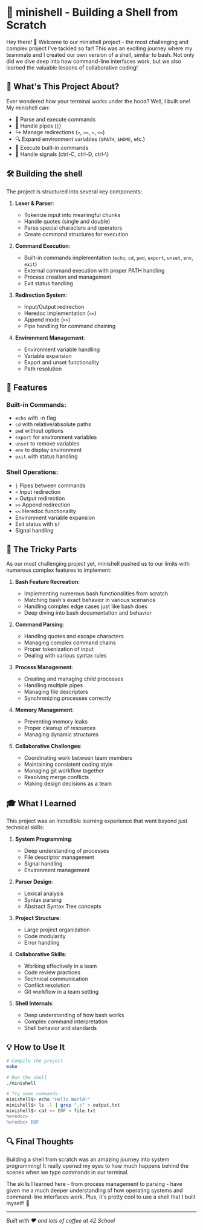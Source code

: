 # 🐚 minishell - Building a Shell from Scratch

Hey there! 👋 Welcome to our minishell project - the most challenging and complex project I've tackled so far! This was an exciting journey where my teammate and I created our own version of a shell, similar to bash. Not only did we dive deep into how command-line interfaces work, but we also learned the valuable lessons of collaborative coding!

## 🎯 What's This Project About?

Ever wondered how your terminal works under the hood? Well, I built one! My minishell can:
- 📝 Parse and execute commands
- 🔄 Handle pipes (`|`)
- ↪️ Manage redirections (`>`, `>>`, `<`, `<<`)
- 🔍 Expand environment variables (`$PATH`, `$HOME`, etc.)
- 🎯 Execute built-in commands
- 🔄 Handle signals (ctrl-C, ctrl-D, ctrl-\\)

## 🛠️ Building the shell

The project is structured into several key components:

1. **Lexer & Parser**:
   - Tokenize input into meaningful chunks
   - Handle quotes (single and double)
   - Parse special characters and operators
   - Create command structures for execution

2. **Command Execution**:
   - Built-in commands implementation (`echo`, `cd`, `pwd`, `export`, `unset`, `env`, `exit`)
   - External command execution with proper PATH handling
   - Process creation and management
   - Exit status handling

3. **Redirection System**:
   - Input/Output redirection
   - Heredoc implementation (`<<`)
   - Append mode (`>>`)
   - Pipe handling for command chaining

4. **Environment Management**:
   - Environment variable handling
   - Variable expansion
   - Export and unset functionality
   - Path resolution

## 🎨 Features

### Built-in Commands:
- `echo` with -n flag
- `cd` with relative/absolute paths
- `pwd` without options
- `export` for environment variables
- `unset` to remove variables
- `env` to display environment
- `exit` with status handling

### Shell Operations:
- `|` Pipes between commands
- `<` Input redirection
- `>` Output redirection
- `>>` Append redirection
- `<<` Heredoc functionality
- Environment variable expansion
- Exit status with `$?`
- Signal handling

## 🤔 The Tricky Parts

As our most challenging project yet, minishell pushed us to our limits with numerous complex features to implement:

1. **Bash Feature Recreation**:
   - Implementing numerous bash functionalities from scratch
   - Matching bash's exact behavior in various scenarios
   - Handling complex edge cases just like bash does
   - Deep diving into bash documentation and behavior

2. **Command Parsing**:
   - Handling quotes and escape characters
   - Managing complex command chains
   - Proper tokenization of input
   - Dealing with various syntax rules

3. **Process Management**:
   - Creating and managing child processes
   - Handling multiple pipes
   - Managing file descriptors
   - Synchronizing processes correctly

4. **Memory Management**:
   - Preventing memory leaks
   - Proper cleanup of resources
   - Managing dynamic structures

5. **Collaborative Challenges**:
   - Coordinating work between team members
   - Maintaining consistent coding style
   - Managing git workflow together
   - Resolving merge conflicts
   - Making design decisions as a team

## 🎓 What I Learned

This project was an incredible learning experience that went beyond just technical skills:

1. **System Programming**:
   - Deep understanding of processes
   - File descriptor management
   - Signal handling
   - Environment management

2. **Parser Design**:
   - Lexical analysis
   - Syntax parsing
   - Abstract Syntax Tree concepts

3. **Project Structure**:
   - Large project organization
   - Code modularity
   - Error handling

4. **Collaborative Skills**:
   - Working effectively in a team
   - Code review practices
   - Technical communication
   - Conflict resolution
   - Git workflow in a team setting

5. **Shell Internals**:
   - Deep understanding of how bash works
   - Complex command interpretation
   - Shell behavior and standards

## 💡 How to Use It

```bash
# Compile the project
make

# Run the shell
./minishell

# Try some commands:
minishell$> echo "Hello World!"
minishell$> ls -l | grep ".c" > output.txt
minishell$> cat << EOF > file.txt
heredoc>
heredoc> EOF
```

## 🔍 Final Thoughts

Building a shell from scratch was an amazing journey into system programming! It really opened my eyes to how much happens behind the scenes when we type commands in our terminal.

The skills I learned here - from process management to parsing - have given me a much deeper understanding of how operating systems and command-line interfaces work. Plus, it's pretty cool to use a shell that I built myself! 🚀

---
*Built with ❤️ and lots of coffee at 42 School*
